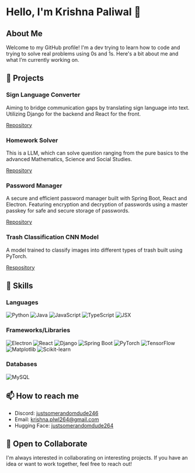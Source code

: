 # Hello, I'm Krishna Paliwal 👋

## About Me
Welcome to my GitHub profile! I'm a dev trying to learn how to code and trying to solve real problems using 0s and 1s. Here's a bit about me and what I’m currently working on.

## 🔭 Projects
### Sign Language Converter
Aiming to bridge communication gaps by translating sign language into text. Utilizing Django for the backend and React for the front.

[Repository](https://github.com/justsomerandomdude264/Sign_Language_Converter)

### Homework Solver
This is a LLM, which can solve question ranging from the pure basics to the advanced Mathematics, Science and Social Studies.

[Repository](https://github.com/justsomerandomdude264/Homework_Solver_LLM)

### Password Manager
A secure and efficient password manager built with Spring Boot, React and Electron. Featuring encryption and decryption of passwords using a master passkey for safe and secure storage of passwords.

[Repository](https://github.com/justsomerandomdude264/Password_Manager)

### Trash Classification CNN Model
A model trained to classify images into different types of trash built using PyTorch.

[Respository](https://github.com/justsomerandomdude264/Trash_Classification_CNN_Model)

## 💼 Skills

### Languages
![Python](https://img.shields.io/badge/Python-3776AB?style=for-the-badge&logo=python&logoColor=white)
![Java](https://img.shields.io/badge/Java-ED8B00?style=for-the-badge&logo=java&logoColor=white)
![JavaScript](https://img.shields.io/badge/JavaScript-F7DF1E?style=for-the-badge&logo=javascript&logoColor=black)
![TypeScript](https://img.shields.io/badge/TypeScript-007ACC?style=for-the-badge&logo=typescript&logoColor=white)
![JSX](https://img.shields.io/badge/JSX-61DAFB?style=for-the-badge&logo=react&logoColor=black)

### Frameworks/Libraries
![Electron](https://img.shields.io/badge/Electron-47848F?style=for-the-badge&logo=electron&logoColor=white)
![React](https://img.shields.io/badge/React-61DAFB?style=for-the-badge&logo=react&logoColor=black)
![Django](https://img.shields.io/badge/Django-092E20?style=for-the-badge&logo=django&logoColor=white)
![Spring Boot](https://img.shields.io/badge/Spring%20Boot-6DB33F?style=for-the-badge&logo=spring-boot&logoColor=white)
![PyTorch](https://img.shields.io/badge/PyTorch-EE4C2C?style=for-the-badge&logo=pytorch&logoColor=white)
![TensorFlow](https://img.shields.io/badge/TensorFlow-FF6F00?style=for-the-badge&logo=tensorflow&logoColor=white)
![Matplotlib](https://img.shields.io/badge/Matplotlib-013243?style=for-the-badge&logo=python&logoColor=white)
![Scikit-learn](https://img.shields.io/badge/Scikit--learn-F7931E?style=for-the-badge&logo=scikit-learn&logoColor=white)

### Databases
![MySQL](https://img.shields.io/badge/MySQL-4479A1?style=for-the-badge&logo=mysql&logoColor=white)


## 📫 How to reach me
- Discord: [justsomerandomdude246](justsomerandomdude246)
- Email: krishna.plwl264@gmail.com
- Hugging Face: [justsomerandomdude264](https://huggingface.co/justsomerandomdude264)

## 🤝 Open to Collaborate
I'm always interested in collaborating on interesting projects. If you have an idea or want to work together, feel free to reach out!
